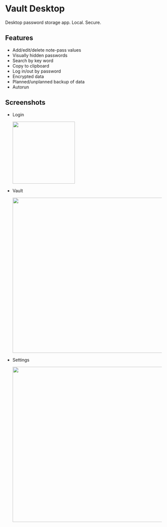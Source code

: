 # Vault Desktop

Desktop password storage app. Local. Secure.

## Features

* Add/edit/delete note-pass values
* Visually hidden passwords
* Search by key word
* Copy to clipboard
* Log in/out by password
* Encrypted data
* Planned/unplanned backup of data
* Autorun

## Screenshots

* Login
  
  <img src="screenshots/login.png" width="200"/>

* Vault 
  
  <img src="screenshots/vault.png" width="500"/>

* Settings
  
  <img src="screenshots/settings.png" width="500"/>
